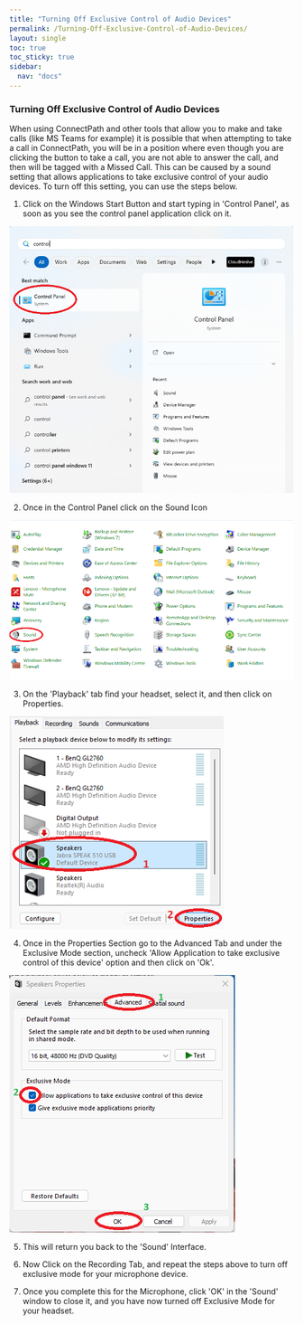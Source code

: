 ```yaml
---
title: "Turning Off Exclusive Control of Audio Devices"
permalink: /Turning-Off-Exclusive-Control-of-Audio-Devices/
layout: single
toc: true
toc_sticky: true
sidebar:
  nav: "docs"
---
```


### Turning Off Exclusive Control of Audio Devices

When using ConnectPath and other tools that allow you to make and take
calls (like MS Teams for example) it is possible that when attempting to
take a call in ConnectPath, you will be in a position where even though
you are clicking the button to take a call, you are not able to answer
the call, and then will be tagged with a Missed Call. This can be caused
by a sound setting that allows applications to take exclusive control of
your audio devices. To turn off this setting, you can use the steps
below.

1.  Click on the Windows Start Button and start typing in 'Control
    Panel', as soon as you see the control panel application click on
    it.

![](./Turning-Off-Exclusive-Control-of-Audio-Devices/media/image1.png)

2.  Once in the Control Panel click on the Sound Icon

![](./Turning-Off-Exclusive-Control-of-Audio-Devices/media/image2.png)

3.  On the 'Playback' tab find your headset, select it, and then click
    on Properties.

![](./Turning-Off-Exclusive-Control-of-Audio-Devices/media/image3.png)

4.  Once in the Properties Section go to the Advanced Tab and under the
    Exclusive Mode section, uncheck 'Allow Application to take exclusive
    control of this device' option and then click on 'Ok'.

![](./Turning-Off-Exclusive-Control-of-Audio-Devices/media/image4.png)

5.  This will return you back to the 'Sound' Interface.

6.  Now Click on the Recording Tab, and repeat the steps above to turn
    off exclusive mode for your microphone device.

7.  Once you complete this for the Microphone, click 'OK' in the 'Sound'
    window to close it, and you have now turned off Exclusive Mode for
    your headset.
